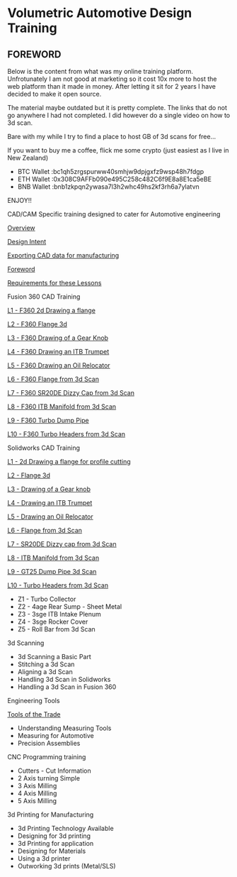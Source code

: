 # Volumetric Automotive Design Training

## FOREWORD

Below is the content from what was my online training platform. Unfrotunately I am not good at marketing so it cost 10x more to host the web platform than it made in money. After letting it sit for 2 years I have decided to make it open source.

The material maybe outdated but it is pretty complete.
The links that do not go anywhere I had not completed.
I did however do a single video on how to 3d scan.

Bare with my while I try to find a place to host GB of 3d scans for free...

If you want to buy me a coffee, flick me some crypto (just easiest as I live in New Zealand)

- BTC Wallet :bc1qh5zrgspurww40smhjw9dpjgxfz9wsp48h7fdgp
- ETH Wallet :0x308C9AFFb090e495C258c482C6f9E8a8E1ca5eBE
- BNB Wallet :bnb1zkpqn2ywasa7l3h2whc49hs2kf3rh6a7ylatvn

ENJOY!!

CAD/CAM Specific training designed to cater for Automotive engineering

[Overview](Volumetric%20Automotive%20Design%20Training%20overview%20a4b4e487213e4505870034ae6786ee22/Overview%204139d4a1452e4be7aa5de1135610a596.md)

[Design Intent](Volumetric%20Automotive%20Design%20Training%20overview%20a4b4e487213e4505870034ae6786ee22/Design%20Intent%20fd8fe8df89dd429f89b6180298fed53e.md)

[Exporting CAD data for manufacturing](Volumetric%20Automotive%20Design%20Training%20overview%20a4b4e487213e4505870034ae6786ee22/Exporting%20CAD%20data%20for%20manufacturing%2069313df58f814ad9b9a33557a1b4e648.md)

[Foreword](https://www.notion.so/Foreword-95d17cdf428242bb9dd6f2e149630c3f?pvs=21)

[Requirements for these Lessons](Volumetric%20Automotive%20Design%20Training%20overview%20a4b4e487213e4505870034ae6786ee22/Requirements%20for%20these%20Lessons%20d6fbce950eb44726ba06c27979eb82c0.md)

Fusion 360 CAD Training

[L1 - F360 2d Drawing a flange](Volumetric%20Automotive%20Design%20Training%20overview%20a4b4e487213e4505870034ae6786ee22/L1%20-%20F360%202d%20Drawing%20a%20flange%202aaf04f9aa1e4e0d9ff07fdab8b830e3.md)

[L2 - F360 Flange 3d](Volumetric%20Automotive%20Design%20Training%20overview%20a4b4e487213e4505870034ae6786ee22/L2%20-%20F360%20Flange%203d%201fdc66279e6445f496f21a8b1ba0d02f.md)

[L3 - F360 Drawing of a Gear Knob](Volumetric%20Automotive%20Design%20Training%20overview%20a4b4e487213e4505870034ae6786ee22/L3%20-%20F360%20Drawing%20of%20a%20Gear%20Knob%203560012e429248ee9ecb5e95816b34f5.md)

[L4 - F360 Drawing an ITB Trumpet](Volumetric%20Automotive%20Design%20Training%20overview%20a4b4e487213e4505870034ae6786ee22/L4%20-%20F360%20Drawing%20an%20ITB%20Trumpet%2005ba85fc5774484493b5768d0578bfac.md)

[L5 - F360 Drawing an Oil Relocator](Volumetric%20Automotive%20Design%20Training%20overview%20a4b4e487213e4505870034ae6786ee22/L5%20-%20F360%20Drawing%20an%20Oil%20Relocator%20b4d1f363158b47a08d5ac07f882b5809.md)

[L6 - F360 Flange from 3d Scan](Volumetric%20Automotive%20Design%20Training%20overview%20a4b4e487213e4505870034ae6786ee22/L6%20-%20F360%20Flange%20from%203d%20Scan%202939cf2ac48a4f7e93df0cf27b55fe41.md)

[L7 - F360 SR20DE Dizzy Cap from 3d Scan](Volumetric%20Automotive%20Design%20Training%20overview%20a4b4e487213e4505870034ae6786ee22/L7%20-%20F360%20SR20DE%20Dizzy%20Cap%20from%203d%20Scan%20ed06bcf75f3f465ea861cf0e64743ae5.md)

[L8 - F360 ITB Manifold from 3d Scan](Volumetric%20Automotive%20Design%20Training%20overview%20a4b4e487213e4505870034ae6786ee22/L8%20-%20F360%20ITB%20Manifold%20from%203d%20Scan%20dd4b20c5d4ef4a9fb4668120e0ad47b8.md)

[L9 - F360 Turbo Dump Pipe](Volumetric%20Automotive%20Design%20Training%20overview%20a4b4e487213e4505870034ae6786ee22/L9%20-%20F360%20Turbo%20Dump%20Pipe%208fb1740593d943dc9c4d0f8fb8dac7a9.md)

[L10 - F360 Turbo Headers from 3d Scan](Volumetric%20Automotive%20Design%20Training%20overview%20a4b4e487213e4505870034ae6786ee22/L10%20-%20F360%20Turbo%20Headers%20from%203d%20Scan%20f7d5faec26f246bd982dacc470cd375d.md)

Solidworks CAD Training

[L1 - 2d Drawing a flange for profile cutting](Volumetric%20Automotive%20Design%20Training%20overview%20a4b4e487213e4505870034ae6786ee22/L1%20-%202d%20Drawing%20a%20flange%20for%20profile%20cutting%20bec344f5f27d41bbb7363bac52453b45.md)

[L2 - Flange 3d](Volumetric%20Automotive%20Design%20Training%20overview%20a4b4e487213e4505870034ae6786ee22/L2%20-%20Flange%203d%20fc96f6782cbc4469bb657b2250b9ae05.md)

[L3 - Drawing of a Gear knob](Volumetric%20Automotive%20Design%20Training%20overview%20a4b4e487213e4505870034ae6786ee22/L3%20-%20Drawing%20of%20a%20Gear%20knob%20b15b01ed563c42ef84da7c6af50f5180.md)

[L4 - Drawing an ITB Trumpet](Volumetric%20Automotive%20Design%20Training%20overview%20a4b4e487213e4505870034ae6786ee22/L4%20-%20Drawing%20an%20ITB%20Trumpet%201d30a5e9266c417198d8e9a4f0bd4051.md)

[L5 - Drawing an Oil Relocator](Volumetric%20Automotive%20Design%20Training%20overview%20a4b4e487213e4505870034ae6786ee22/L5%20-%20Drawing%20an%20Oil%20Relocator%20814ee388bafb4699ac73460fa52caba5.md)

[L6 - Flange from 3d Scan](Volumetric%20Automotive%20Design%20Training%20overview%20a4b4e487213e4505870034ae6786ee22/L6%20-%20Flange%20from%203d%20Scan%20dd0d1d8a696d485780c37b263f829ab3.md)

[L7 - SR20DE Dizzy cap from 3d Scan](Volumetric%20Automotive%20Design%20Training%20overview%20a4b4e487213e4505870034ae6786ee22/L7%20-%20SR20DE%20Dizzy%20cap%20from%203d%20Scan%20f72728eac7bd4b97a2dd8288035a023f.md)

[L8 - ITB Manifold from 3d Scan](Volumetric%20Automotive%20Design%20Training%20overview%20a4b4e487213e4505870034ae6786ee22/L8%20-%20ITB%20Manifold%20from%203d%20Scan%20a0dd9c4e68e6420c9284429887dd1115.md)

[L9 - GT25 Dump Pipe 3d Scan](Volumetric%20Automotive%20Design%20Training%20overview%20a4b4e487213e4505870034ae6786ee22/L9%20-%20GT25%20Dump%20Pipe%203d%20Scan%20157023fb16cb45abbc6f84d2c9d1f4ab.md)

[L10 - Turbo Headers from 3d Scan](Volumetric%20Automotive%20Design%20Training%20overview%20a4b4e487213e4505870034ae6786ee22/L10%20-%20Turbo%20Headers%20from%203d%20Scan%2075a8f2672673464cbaf53bca0fba3354.md)

- Z1 - Turbo Collector
- Z2 - 4age Rear Sump - Sheet Metal
- Z3 - 3sge ITB Intake Plenum
- Z4 - 3sge Rocker Cover
- Z5 - Roll Bar from 3d Scan

3d Scanning

- 3d Scanning a Basic Part
- Stitching a 3d Scan
- Aligning a 3d Scan
- Handling 3d Scan in Solidworks
- Handling a 3d Scan in Fusion 360

Engineering Tools

[Tools of the Trade](Volumetric%20Automotive%20Design%20Training%20overview%20a4b4e487213e4505870034ae6786ee22/Tools%20of%20the%20Trade%208aa1ea9c92be4bd690a16949368ca63b.md)

- Understanding Measuring Tools
- Measuring for Automotive
- Precision Assemblies

CNC Programming training

- Cutters - Cut Information
- 2 Axis turning Simple
- 3 Axis Milling
- 4 Axis Milling
- 5 Axis Milling

3d Printing for Manufacturing

- 3d Printing Technology Available
- Designing for 3d printing
- 3d Printing for application
- Designing for Materials
- Using a 3d printer
- Outworking 3d prints (Metal/SLS)
